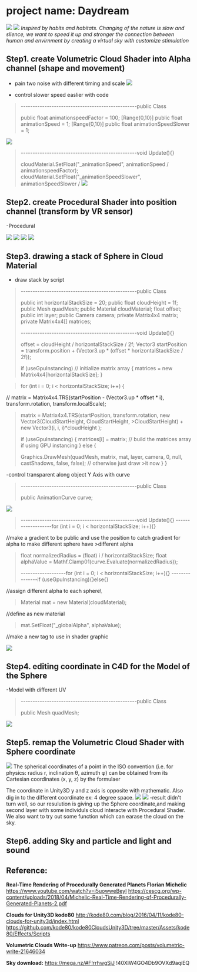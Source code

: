 # project name: Daydream
![](image/IMG_3357.JPG)
![](image/IMG_3343.JPG)
_Inspired by habits and habitats. Changing of the nature is slow and slience, we want to speed it up and stronger the connection between human and envirnment by creating a virtual sky with customize stimulation_



## Step1. create Volumetric Cloud Shader into Alpha channel (shape and movement)

- pain two noise with different timing and scale
![](image/001.jpg)

- control slower speed easlier with code 
>-------------------------------------------------public Class
>
>public float animationspeedFactor = 100;
>[Range(0,10)] public float animationSpeed = 1;
>[Range(0,10)] public float animationSpeedSlower = 1;
>
![](image/002.jpg)
>
>-------------------------------------------------void Update(){}
>
>cloudMaterial.SetFloat("_animationSpeed", animationSpeed / animationspeedFactor);
>cloudMaterial.SetFloat("_animationSpeedSlower", animationSpeedSlower /
![](image/003.jpg)



## Step2. create Procedural Shader into position channel (transform by VR sensor)
-Procedural



![](image/004.jpg)
![](image/005.jpg)
![](image/006.jpg)
![](image/007.jpg)



## Step3. drawing a stack of Sphere in Cloud Material 
- draw stack by script
>
>-------------------------------------------------public Class
>
>public int horizontalStackSize = 20;
>public float cloudHeight = 1f;
>public Mesh quadMesh;
>public Material cloudMaterial;
>float offset;
>public int layer;
>public Camera camera;
>private Matrix4x4 matrix;
>private Matrix4x4[] matrices;
>
>-------------------------------------------------void Update(){}
>
>offset = cloudHeight / horizontalStackSize / 2f;
>Vector3 startPosition = transform.position + (Vector3.up * (offset * horizontalStackSize / 2f));
>
>
>if (useGpuInstancing)
// initialize matrix array
>{
>matrices = new Matrix4x4[horizontalStackSize];
>}

>
>for (int i = 0; i < horizontalStackSize; i++)
>{
>
>
// matrix = Matrix4x4.TRS(startPosition - (Vector3.up * offset * i), transform.rotation, transform.localScale);
>matrix = Matrix4x4.TRS(startPosition, transform.rotation, new Vector3(CloudStartHeight, CloudStartHeight, >CloudStartHeight) + new Vector3(i, i, i)*cloudHeight );
>
>
>if (useGpuInstancing)
>{
>matrices[i] = matrix;
// build the matrices array if using GPU instancing
>}
>else
>{ 
>
>Graphics.DrawMesh(quadMesh, matrix, mat, layer, camera, 0, null, castShadows, false, false); // otherwise just draw >it now
>}
>}
>
>


-control transparent along object Y Axis with curve

>
>-------------------------------------------------public Class
>
>public AnimationCurve curve;
>
![](image/008.jpg)
>
>-------------------------------------------------void Update(){}
>-------------------for (int i = 0; i < horizontalStackSize; i++){}
>
//make a gradient to be public and use the position to catch gradient for alpha to make different sphere have >different alpha
>float normalizedRadius = (float) i / horizontalStackSize;
>float alphaValue = Mathf.Clamp01(curve.Evaluate(normalizedRadius));
>
>-------------------for (int i = 0; i < horizontalStackSize; i++){}
>---------------if (useGpuInstancing){}else{}
>
//assign different alpha to each sphere\
>
>Material mat = new Material(cloudMaterial);
>
//define as new material
>
>mat.SetFloat("_globalAlpha", alphaValue);
>
//make a new tag to use in shader graphic
>
![](image/013.jpg)
>

## Step4. editing coordinate in C4D for the Model of the Sphere
-Model with different UV
>
>-------------------------------------------------public Class
>
>public Mesh quadMesh;
>
![](image/009.jpg)
>

## Step5. remap the Volumetric Cloud Shader with Sphere coordinate
![](image/010.jpg)
The spherical coordinates of a point in the ISO convention (i.e. for physics: radius r, inclination θ, azimuth φ) can be obtained from its Cartesian coordinates (x, y, z) by the formulaer 

The coordinate in Unity3D y and z axis is opposite with mathematic. Also dig in to the different coordinate ex: 4 degree space.
![](image/012.jpg)
![](image/011.jpg)
-result didn't turn well, so our resulution is giving up the Sphere coordinate,and making second layer with some individuls cloud interacte with Procedural Shader. We also want to try out some function which can earase the cloud on the sky.


## Step6. adding Sky and particle and light and sound



## Reference:
**Real-Time Rendering of Procedurally Generated Planets 
Florian Michelic**
https://www.youtube.com/watch?v=i5uowweBeyI
https://cescg.org/wp-content/uploads/2018/04/Michelic-Real-Time-Rendering-of-Procedurally-Generated-Planets-2.pdf

**Clouds for Unity3D
kode80**
http://kode80.com/blog/2016/04/11/kode80-clouds-for-unity3d/index.html
https://github.com/kode80/kode80CloudsUnity3D/tree/master/Assets/kode80/Effects/Scripts

**Volumetric Clouds Write-up**
https://www.patreon.com/posts/volumetric-write-21646034

**Sky download:**
https://mega.nz/#F!rrhwgSjJ
!40XlW4GO4Db9OVXd9aqiEQ

